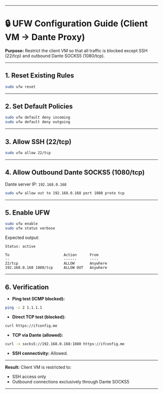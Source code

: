 
---

# 🔒 UFW Configuration Guide (Client VM → Dante Proxy)

**Purpose:** Restrict the client VM so that all traffic is blocked except SSH (22/tcp) and outbound Dante SOCKS5 (1080/tcp).

---

## 1. Reset Existing Rules

```bash
sudo ufw reset
```

---

## 2. Set Default Policies

```bash
sudo ufw default deny incoming
sudo ufw default deny outgoing
```

---

## 3. Allow SSH (22/tcp)

```bash
sudo ufw allow 22/tcp
```

---

## 4. Allow Outbound Dante SOCKS5 (1080/tcp)

Dante server IP: `192.168.0.168`

```bash
sudo ufw allow out to 192.168.0.168 port 1080 proto tcp
```

---

## 5. Enable UFW

```bash
sudo ufw enable
sudo ufw status verbose
```

Expected output:

```
Status: active

To                         Action      From
--                         ------      ----
22/tcp                     ALLOW       Anywhere
192.168.0.168 1080/tcp     ALLOW OUT   Anywhere
```

---

## 6. Verification

* **Ping test (ICMP blocked):**

```bash
ping -c 2 1.1.1.1
```

* **Direct TCP test (blocked):**

```bash
curl https://ifconfig.me
```

* **TCP via Dante (allowed):**

```bash
curl -x socks5://192.168.0.168:1080 https://ifconfig.me
```

* **SSH connectivity:** Allowed.

---

**Result:** Client VM is restricted to:

* SSH access only
* Outbound connections exclusively through Dante SOCKS5

---
